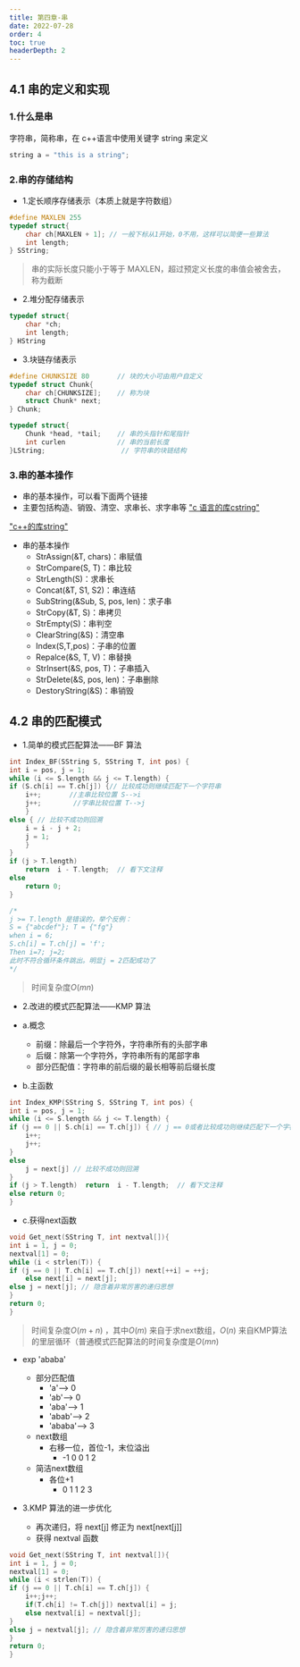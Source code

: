 ```yaml
---
title: 第四章-串
date: 2022-07-28
order: 4
toc: true
headerDepth: 2
---
```


## 4.1 串的定义和实现

### 1.什么是串

字符串，简称串，在 c++语言中使用关键字 string 来定义

```cpp
string a = "this is a string";
```

### 2.串的存储结构

- 1.定长顺序存储表示（本质上就是字符数组）

```cpp
#define MAXLEN 255
typedef struct{
    char ch[MAXLEN + 1]; // 一般下标从1开始，0不用，这样可以简便一些算法
    int length;
} SString;
```

> 串的实际长度只能小于等于 MAXLEN，超过预定义长度的串值会被舍去，称为截断

- 2.堆分配存储表示

```cpp
typedef struct{
    char *ch;
    int length;
} HString
```

- 3.块链存储表示

```cpp
#define CHUNKSIZE 80       // 块的大小可由用户自定义
typedef struct Chunk{
    char ch[CHUNKSIZE];    // 称为块
    struct Chunk* next;
} Chunk;

typedef struct{
    Chunk *head, *tail;    // 串的头指针和尾指针
    int curlen             // 串的当前长度
}LString;                   // 字符串的块链结构
```

### 3.串的基本操作

- 串的基本操作，可以看下面两个链接
- 主要包括构造、销毁、清空、求串长、求字串等
["c 语言的库cstring"](https://cplusplus.com/reference/cstring/)

["c++的库string"](https://cplusplus.com/reference/string/string/)

- 串的基本操作
  - StrAssign(&T, chars)：串赋值
  - StrCompare(S, T)：串比较
  - StrLength(S)：求串长
  - Concat(&T, S1, S2)：串连结
  - SubString(&Sub, S, pos, len)：求子串
  - StrCopy(&T, S)：串拷贝
  - StrEmpty(S)：串判空
  - ClearString(&S)：清空串
  - Index(S,T,pos)：子串的位置
  - Repalce(&S, T, V)：串替换
  - StrInsert(&S, pos, T)：子串插入
  - StrDelete(&S, pos, len)：子串删除
  - DestoryString(&S)：串销毁

## 4.2 串的匹配模式

- 1.简单的模式匹配算法——BF 算法

```cpp
int Index_BF(SString S, SString T, int pos) {
int i = pos, j = 1;
while (i <= S.length && j <= T.length) {
if (S.ch[i] == T.ch[j]) {// 比较成功则继续匹配下一个字符串
    i++;       //主串比较位置 S-->i
    j++;        //字串比较位置 T-->j
    }
else { // 比较不成功则回溯
    i = i - j + 2;
    j = 1;
    }
}
if (j > T.length)  
    return  i - T.length;  // 看下文注释
else 
    return 0;
}

/*
j >= T.length 是错误的，举个反例：
S = {"abcdef"}; T = {"fg"}
when i = 6;
S.ch[i] = T.ch[j] = 'f';
Then i=7; j=2;
此时不符合循环条件跳出。明显j = 2匹配成功了
*/

```
> 时间复杂度$O(mn)$

- 2.改进的模式匹配算法——KMP 算法
  
- a.概念
  - 前缀：除最后一个字符外，字符串所有的头部字串
  - 后缀：除第一个字符外，字符串所有的尾部字串
  - 部分匹配值：字符串的前后缀的最长相等前后缀长度
  
- b.主函数

```cpp
int Index_KMP(SString S, SString T, int pos) {
int i = pos, j = 1;
while (i <= S.length && j <= T.length) {
if (j == 0 || S.ch[i] == T.ch[j]) { // j == 0或者比较成功则继续匹配下一个字符串
    i++;
    j++;
}
else
    j = next[j] // 比较不成功则回溯
}
if (j > T.length)  return  i - T.length;  // 看下文注释
else return 0;
}
```

- c.获得next函数

```cpp
void Get_next(SString T, int nextval[]){
int i = 1, j = 0;
nextval[1] = 0;
while (i < strlen(T)) {
if (j == 0 || T.ch[i] == T.ch[j]) next[++i] = ++j;
    else next[i] = next[j];
else j = next[j]; // 隐含着非常厉害的递归思想
}
return 0;
}
```

> 时间复杂度$O(m+n)$ ，其中$O(m)$ 来自于求next数组，$O(n)$ 来自KMP算法的里层循环（普通模式匹配算法的时间复杂度是$O(mn)$

- exp 'ababa'
  - 部分匹配值
    - 'a'--> 0
    - 'ab'--> 0
    - 'aba'--> 1
    - 'abab'--> 2
    - 'ababa'--> 3
  - next数组
    - 右移一位，首位-1，末位溢出
      - -1 0 0 1 2
  - 简洁next数组
    - 各位+1
      - 0 1 1 2 3
  
- 3.KMP 算法的进一步优化
  - 再次递归，将 next[j] 修正为 next[next[j]]
  - 获得 nextval 函数

```cpp
void Get_next(SString T, int nextval[]){
int i = 1, j = 0;
nextval[1] = 0;
while (i < strlen(T)) {
if (j == 0 || T.ch[i] == T.ch[j]) {
    i++;j++;
    if(T.ch[i] != T.ch[j]) nextval[i] = j;
    else nextval[i] = nextval[j];
}
else j = nextval[j]; // 隐含着非常厉害的递归思想
}
return 0;
}
```

<!-- ### 习题
  - 思考：手算next数组→①next[ 1 ] = 0②next[ 2 ] = 1③next[ i ] = 前缀 和 后缀 最大交集 + 1
  - 思考：` {aba} ` 的前缀和后缀分别是什么?→前缀{a, ab}（没有b，必须连续且包含第一个字符），后缀{a, ba}（必须连续且包含最后一个字符）
  - 思考：模式串为` a b a b a a ` 求next数组→0 1 1 2 3 4
  - 思考：模式串为` a a a a b `，求next和nextval数组?→0 1 2 3 4；0 0 0 0 4
  - 5 和 7，串 ` a b a b a a a b a b a a ` 的next数组和nextval值为?→011234223456 ；010104210104
  - 9【2019】设主串` a b a a b a a b c a b a a b c ` ，模式串 S = ` a b a a b c `，采用KMP算法进行模式匹配，到匹配成功时为止，在匹配过程中进行的单个字符间的比较次数是?→10次，abaabc的next数组为 0 1 1 2 2 3，开始匹配到主串的第六个字符a时匹配失败，然后 j = next[j] = 3，继续比较当前值，匹配成功，共10次 -->
